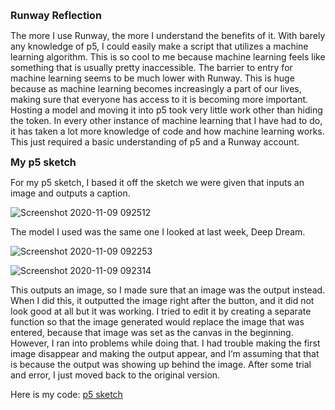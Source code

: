 <span style= "font-size:16px">**Runway Reflection**</span> 

The more I use Runway, the more I understand the benefits of it. With barely any knowledge of p5, I could easily make a script that utilizes a machine learning algorithm. This is so cool to me because machine learning feels like something that is usually pretty inaccessible. The barrier to entry for machine learning seems to be much lower with Runway. This is huge because as machine learning becomes increasingly a part of our lives, making sure that everyone has access to it is becoming more important. Hosting a model and moving it into p5 took very little work other than hiding the token. In every other instance of machine learning that I have had to do, it has taken a lot more knowledge of code and how machine learning works. This just required a basic understanding of p5 and a Runway account.

<span style= "font-size:16px">**My p5 sketch**</span> 

For my p5 sketch, I based it off the sketch we were given that inputs an image and outputs a caption. 

![Screenshot 2020-11-09 092512](https://user-images.githubusercontent.com/70911079/98554829-2e64bc00-226f-11eb-8bb6-c98a3307b9fe.png)

The model I used was the same one I looked at last week, Deep Dream. 

![Screenshot 2020-11-09 092253](https://user-images.githubusercontent.com/70911079/98554870-391f5100-226f-11eb-9aac-cbb40ae1e561.png)


![Screenshot 2020-11-09 092314](https://user-images.githubusercontent.com/70911079/98554820-2c9af880-226f-11eb-8260-707f33c7a79c.png)

This outputs an image, so I made sure that an image was the output instead. When I did this, it outputted the image right after the button, and it did not look good at all but it was working. I tried to edit it by creating a separate function so that the image generated would replace the image that was entered, because that image was set as the canvas in the beginning. However, I ran into problems while doing that. I had trouble making the first image disappear and making the output appear, and I’m assuming that that is because the output was showing up behind the image. After some trial and error, I just moved back to the original version. 

Here is my code: [p5 sketch](https://editor.p5js.org/aramakrishnan/sketches/Mn7u3CsdS)
